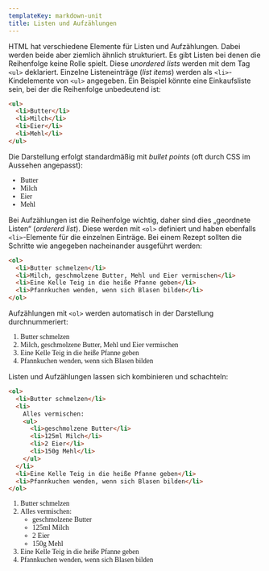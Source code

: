 ```yaml
---
templateKey: markdown-unit
title: Listen und Aufzählungen
---
```


HTML hat verschiedene Elemente für Listen und Aufzählungen.
Dabei werden beide aber ziemlich ähnlich strukturiert. Es gibt
Listen bei denen die Reihenfolge keine Rolle spielt. Diese
_unordered lists_ werden mit dem Tag `<ul>` deklariert. Einzelne
Listeneinträge (_list items_) werden als `<li>`-Kindelemente
von `<ul>` angegeben. Ein Beispiel könnte eine Einkaufsliste sein,
bei der die Reihenfolge unbedeutend ist:

```html
<ul>
  <li>Butter</li>
  <li>Milch</li>
  <li>Eier</li>
  <li>Mehl</li>
</ul>
```

Die Darstellung erfolgt standardmäßig mit _bullet points_ (oft durch
CSS im Aussehen angepasst):

<ul style="font-family: serif;">
  <li>Butter</li>
  <li>Milch</li>
  <li>Eier</li>
  <li>Mehl</li>
</ul>

Bei Aufzählungen ist die Reihenfolge wichtig, daher sind dies
„geordnete Listen“ (_ordererd list_). Diese werden mit `<ol>`
definiert und haben ebenfalls `<li>`-Elemente für die einzelnen
Einträge. Bei einem Rezept sollten die Schritte wie angegeben
nacheinander ausgeführt werden:

```html
<ol>
  <li>Butter schmelzen</li>
  <li>Milch, geschmolzene Butter, Mehl und Eier vermischen</li>
  <li>Eine Kelle Teig in die heiße Pfanne geben</li>
  <li>Pfannkuchen wenden, wenn sich Blasen bilden</li>
</ol>
```

Aufzählungen mit `<ol>` werden automatisch in der Darstellung durchnummeriert:

<ol style="font-family: serif;">
  <li>Butter schmelzen</li>
  <li>Milch, geschmolzene Butter, Mehl und Eier vermischen</li>
  <li>Eine Kelle Teig in die heiße Pfanne geben</li>
  <li>Pfannkuchen wenden, wenn sich Blasen bilden</li>
</ol>

Listen und Aufzählungen lassen sich kombinieren und schachteln:

```html
<ol>
  <li>Butter schmelzen</li>
  <li>
    Alles vermischen:
    <ul>
      <li>geschmolzene Butter</li>
      <li>125ml Milch</li>
      <li>2 Eier</li>
      <li>150g Mehl</li>
    </ul>
  </li>
  <li>Eine Kelle Teig in die heiße Pfanne geben</li>
  <li>Pfannkuchen wenden, wenn sich Blasen bilden</li>
</ol>
```

<ol style="font-family: serif;">
  <li>Butter schmelzen</li>
  <li>Alles vermischen:
    <ul>
      <li>geschmolzene Butter</li>
      <li>125ml Milch</li>
      <li>2 Eier</li>
      <li>150g Mehl</li>
    </ul> 
  </li>
  <li>Eine Kelle Teig in die heiße Pfanne geben</li>
  <li>Pfannkuchen wenden, wenn sich Blasen bilden</li>
</ol>
